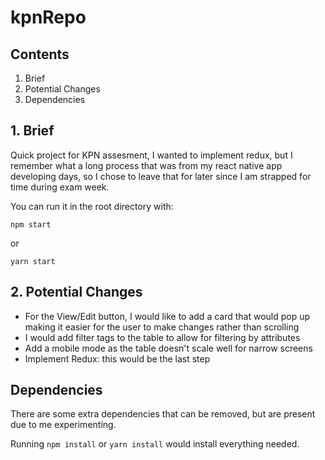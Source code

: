 # kpnRepo


## Contents
1. Brief
2. Potential Changes
3. Dependencies 

## 1. Brief
Quick project for KPN assesment, I wanted to implement redux, but I remember what a long process that was from my react native app developing days, so I chose to leave that for later since I am strapped for time during exam week. 

You can run it in the root directory with: 
```
npm start 
```
or
```
yarn start
````


## 2. Potential Changes
- For the View/Edit button, I would like to add a card that would pop up making it easier for the user to make changes rather than scrolling
- I would add filter tags to the table to allow for filtering by attributes
- Add a mobile mode as the table doesn't scale well for narrow screens
- Implement Redux: this would be the last step

## Dependencies
There are some extra dependencies that can be removed, but are present due to me experimenting.

Running `npm install` or `yarn install` would install everything needed.
